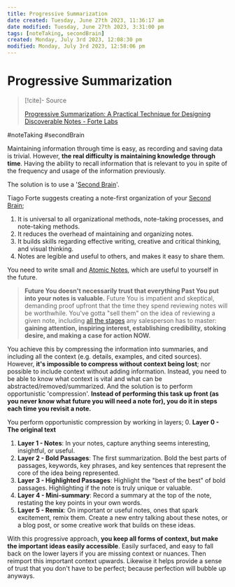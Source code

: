 ```yaml
---
title: Progressive Summarization
date created: Tuesday, June 27th 2023, 11:36:17 am
date modified: Tuesday, June 27th 2023, 3:31:00 pm
tags: [noteTaking, secondBrain]
created: Monday, July 3rd 2023, 12:08:30 pm
modified: Monday, July 3rd 2023, 12:58:06 pm
---
```

# Progressive Summarization

> [!cite]- Source
> 
> [Progressive Summarization: A Practical Technique for Designing Discoverable Notes - Forte Labs](https://fortelabs.com/blog/progressive-summarization-a-practical-technique-for-designing-discoverable-notes/)

#noteTaking #secondBrain

Maintaining information through time is easy, as recording and saving data is trivial. However, **the real difficulty is maintaining knowledge through time**. Having the ability to recall information that is relevant to you in spite of the frequency and usage of the information previously.

The solution is to use a '[Second Brain](Second%20Brain.md)'.

Tiago Forte suggests creating a note-first organization of your [Second Brain](Second%20Brain.md);

1. It is universal to all organizational methods, note-taking processes, and note-taking methods.
2. It reduces the overhead of maintaining and organizing notes.
3. It builds skills regarding effective writing, creative and critical thinking, and visual thinking.
4. Notes are legible and useful to others, and makes it easy to share them.

You need to write small and [Atomic Notes](Atomic%20Notes.md), which are useful to yourself in the future.

> **Future You doesn't necessarily trust that everything Past You put into your notes is valuable.** Future You is impatient and skeptical, demanding proof upfront that the time they spend reviewing notes will be worthwhile. You've gotta "sell them" on the idea of reviewing a given note, including [all the stages](https://www.thebalance.com/get-to-know-and-use-aida-39273) any salesperson has to master: **gaining attention, inspiring interest, establishing credibility, stoking desire, and making a case for action NOW.**

You achieve this by compressing the information into summaries, and including all the context (e.g. details, examples, and cited sources). However, **it's impossible to compress without context being lost**; nor possible to include context without adding information. Instead, you need to be able to know what context is vital and what can be abstracted/removed/summarized. And the solution is to perform opportunistic 'compression'. **Instead of performing this task up front (as you never know what future you will need a note for), you do it in steps each time you revisit a note.**

You perform opportunistic compression by working in layers;
0. **Layer 0 - The original text**
1. **Layer 1 - Notes**: In your notes, capture anything seems interesting, insightful, or useful.
2. **Layer 2 - Bold Passages**: The first summarization. Bold the best parts of passages, keywords, key phrases, and key sentences that represent the core of the idea being represented.
3. **Layer 3 - Highlighted Passages**: Highlight the "best of the best" of bold passages. Highlighting if the note is truly unique or valuable.
4. **Layer 4 - Mini-summary**: Record a summary at the top of the note, restating the key points in your own words.
5. **Layer 5 - Remix**: On important or useful notes, ones that spark excitement, remix them. Create a new entry talking about these notes, or a blog post, or some creative work that builds on these ideas.

With this progressive approach, **you keep all forms of context, but make the important ideas easily accessible**. Easily surfaced, and easy to fall back on the lower layers if you are missing context or nuances. Then reimport this important context upwards. Likewise it helps provide a sense of trust that you don't have to be perfect; because perfection will bubble up anyways.
